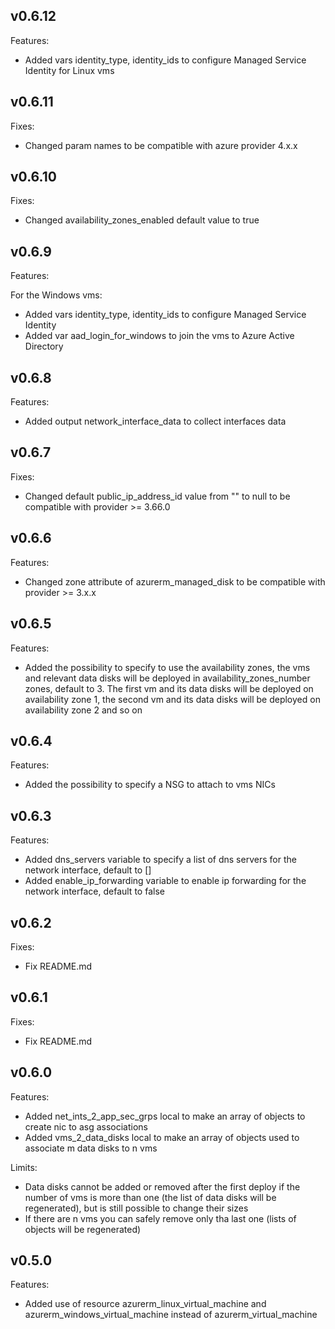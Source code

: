 ## v0.6.12

Features:
 - Added vars identity_type, identity_ids to configure Managed Service Identity for Linux vms

## v0.6.11

Fixes:
 - Changed param names to be compatible with azure provider 4.x.x

## v0.6.10

Fixes:
 - Changed availability_zones_enabled default value to true

## v0.6.9

Features:

For the Windows vms:
 - Added vars identity_type, identity_ids to configure Managed Service Identity
 - Added var aad_login_for_windows to join the vms to Azure Active Directory

## v0.6.8

Features:

 - Added output network_interface_data to collect interfaces data

## v0.6.7

Fixes:

 - Changed default public_ip_address_id value from "" to null to be compatible with provider >= 3.66.0

## v0.6.6

Features:

 - Changed zone attribute of azurerm_managed_disk to be compatible with provider >= 3.x.x

## v0.6.5

Features:

 - Added the possibility to specify to use the availability zones, the vms and relevant data disks will be deployed in availability_zones_number zones, default to 3. The first vm and its data disks will be deployed on availability zone 1, the second vm and its data disks will be deployed on availability zone 2 and so on

## v0.6.4

Features:

 - Added the possibility to specify a NSG to attach to vms NICs

## v0.6.3

Features:

 - Added dns_servers variable to specify a list of dns servers for the network interface, default to []
 - Added enable_ip_forwarding variable to enable ip forwarding for the network interface, default to false

## v0.6.2

Fixes:

 - Fix README.md

## v0.6.1

Fixes:

 - Fix README.md

## v0.6.0

Features:

- Added net_ints_2_app_sec_grps local to make an array of objects to create nic to asg associations
- Added vms_2_data_disks local to make an array of objects used to associate m data disks to n vms

Limits:

- Data disks cannot be added or removed after the first deploy if the number of vms is more than one (the list of data disks will be regenerated), but is still possible to change their sizes
- If there are n vms you can safely remove only tha last one (lists of objects will be regenerated)

## v0.5.0

Features:

- Added use of resource azurerm_linux_virtual_machine and azurerm_windows_virtual_machine instead of azurerm_virtual_machine
